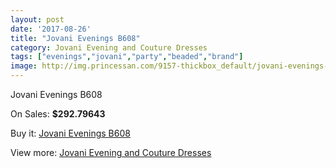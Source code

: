 ```yaml
---
layout: post
date: '2017-08-26'
title: "Jovani Evenings B608"
category: Jovani Evening and Couture Dresses
tags: ["evenings","jovani","party","beaded","brand"]
image: http://img.princessan.com/9157-thickbox_default/jovani-evenings-b608.jpg
---
```

Jovani Evenings B608

On Sales: **$292.79643**
<a href="https://www.princessan.com/en/jovani-evening-and-couture-dresses/4018-jovani-evenings-b608.html"><amp-img layout="responsive" width="600" height="600" src="//img.princessan.com/9157-thickbox_default/jovani-evenings-b608.jpg" alt="Jovani Evenings B608 0" /></a>
<a href="https://www.princessan.com/en/jovani-evening-and-couture-dresses/4018-jovani-evenings-b608.html"><amp-img layout="responsive" width="600" height="600" src="//img.princessan.com/9159-thickbox_default/jovani-evenings-b608.jpg" alt="Jovani Evenings B608 1" /></a>
<a href="https://www.princessan.com/en/jovani-evening-and-couture-dresses/4018-jovani-evenings-b608.html"><amp-img layout="responsive" width="600" height="600" src="//img.princessan.com/9158-thickbox_default/jovani-evenings-b608.jpg" alt="Jovani Evenings B608 2" /></a>

Buy it: [Jovani Evenings B608](https://www.princessan.com/en/jovani-evening-and-couture-dresses/4018-jovani-evenings-b608.html "Jovani Evenings B608")

View more: [Jovani Evening and Couture Dresses](https://www.princessan.com/en/27-jovani-evening-and-couture-dresses "Jovani Evening and Couture Dresses")